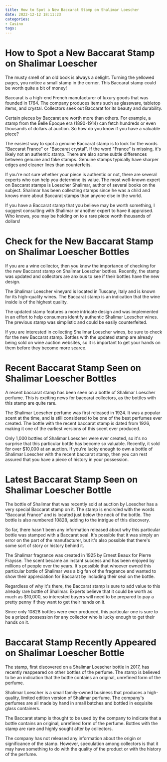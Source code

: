 ```yaml
---
title: How to Spot a New Baccarat Stamp on Shalimar Loescher 
date: 2022-12-12 18:11:23
categories:
- Casino
tags:
---
```



#  How to Spot a New Baccarat Stamp on Shalimar Loescher 

The musty smell of an old book is always a delight. Turning the yellowed pages, you notice a small stamp in the corner. This Baccarat stamp could be worth quite a bit of money!

Baccarat is a high-end French manufacturer of luxury goods that was founded in 1764. The company produces items such as glassware, tabletop items, and crystal. Collectors seek out Baccarat for its beauty and durability.

Certain pieces by Baccarat are worth more than others. For example, a stamp from the Belle Époque era (1890-1914) can fetch hundreds or even thousands of dollars at auction. So how do you know if you have a valuable piece?

The easiest way to spot a genuine Baccarat stamp is to look for the words "Baccarat France" or "Baccarat crystal". If the word "France" is missing, it's likely not an authentic stamp. There are also some subtle differences between genuine and fake stamps. Genuine stamps typically have sharper edges and cleaner lines than counterfeits.

If you're not sure whether your piece is authentic or not, there are several experts who can help you determine its value. The most well-known expert on Baccarat stamps is Loescher Shalimar, author of several books on the subject. Shalimar has been collecting stamps since he was a child and knows more about Baccarat stamps than anyone else in the world.

If you have a Baccarat stamp that you believe may be worth something, I suggest consulting with Shalimar or another expert to have it appraised. Who knows, you may be holding on to a rare piece worth thousands of dollars!

#  Check for the New Baccarat Stamp on Shalimar Loescher Bottles 

If you are a wine collector, then you know the importance of checking for the new Baccarat stamp on Shalimar Loescher bottles. Recently, the stamp was updated and collectors are anxious to see if their bottles have the new design.

The Shalimar Loescher vineyard is located in Tuscany, Italy and is known for its high-quality wines. The Baccarat stamp is an indication that the wine inside is of the highest quality.

The updated stamp features a more intricate design and was implemented in an effort to help consumers identify authentic Shalimar Loescher wines. The previous stamp was simplistic and could be easily counterfeited.

If you are interested in collecting Shalimar Loescher wines, be sure to check for the new Baccarat stamp. Bottles with the updated stamp are already being sold on wine auction websites, so it is important to get your hands on them before they become more scarce.

#  Recent Baccarat Stamp Seen on Shalimar Loescher Bottles 

A recent baccarat stamp has been seen on a bottle of Shalimar Loescher perfume. This is exciting news for baccarat collectors, as the bottles with this stamp are quite rare.

The Shalimar Loescher perfume was first released in 1924. It was a popular scent at the time, and is still considered to be one of the best perfumes ever created. The bottle with the recent baccarat stamp is dated from 1926, making it one of the earliest versions of this scent ever produced.

Only 1,000 bottles of Shalimar Loescher were ever created, so it's no surprise that this particular bottle has become so valuable. Recently, it sold for over $10,000 at an auction. If you're lucky enough to own a bottle of Shalimar Loescher with the recent baccarat stamp, then you can rest assured that you have a piece of history in your possession.

#  Latest Baccarat Stamp Seen on Shalimar Loescher Bottle 

The bottle of Shalimar that was recently sold at auction by Loescher has a very special Baccarat stamp on it. The stamp is encircled with the words "Baccarat France" and is located just below the neck of the bottle. The bottle is also numbered 10828, adding to the intrigue of this discovery. 

So far, there hasn't been any information released about why this particular bottle was stamped with a Baccarat seal. It's possible that it was simply an error on the part of the manufacturer, but it's also possible that there's some sort of story or history behind it. 

The Shalimar fragrance was created in 1925 by Ernest Beaux for Pierre Fraysse. The scent became an instant success and has been enjoyed by millions of people over the years. It's possible that whoever owned this particular bottle of Shalimar was a big fan of the fragrance and wanted to show their appreciation for Baccarat by including their seal on the bottle. 

Regardless of why it's there, the Baccarat stamp is sure to add value to this already rare bottle of Shalimar. Experts believe that it could be worth as much as $10,000, so interested buyers will need to be prepared to pay a pretty penny if they want to get their hands on it. 

Since only 10828 bottles were ever produced, this particular one is sure to be a prized possession for any collector who is lucky enough to get their hands on it.

#  Baccarat Stamp Recently Appeared on Shalimar Loescher Bottle

The <Baccarat> stamp, first discovered on a Shalimar Loescher bottle in 2017, has recently reappeared on other bottles of the perfume. The stamp is believed to be an indication that the bottle contains an original, unrefined form of the perfume.

Shalimar Loescher is a small family-owned business that produces a high-quality, limited edition version of Shalimar perfume. The company's perfumes are all made by hand in small batches and bottled in exquisite glass containers.

The Baccarat stamp is thought to be used by the company to indicate that a bottle contains an original, unrefined form of the perfume. Bottles with the stamp are rare and highly sought after by collectors.

The company has not released any information about the origin or significance of the stamp. However, speculation among collectors is that it may have something to do with the quality of the product or with the history of the perfume.